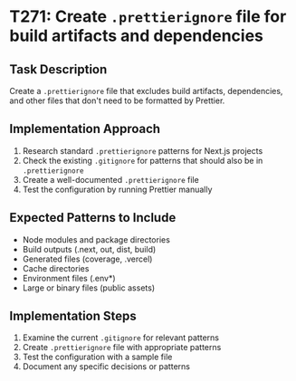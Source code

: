 # T271: Create `.prettierignore` file for build artifacts and dependencies

## Task Description
Create a `.prettierignore` file that excludes build artifacts, dependencies, and other files that don't need to be formatted by Prettier.

## Implementation Approach
1. Research standard `.prettierignore` patterns for Next.js projects
2. Check the existing `.gitignore` for patterns that should also be in `.prettierignore`
3. Create a well-documented `.prettierignore` file
4. Test the configuration by running Prettier manually

## Expected Patterns to Include
- Node modules and package directories
- Build outputs (.next, out, dist, build)
- Generated files (coverage, .vercel)
- Cache directories
- Environment files (.env*)
- Large or binary files (public assets)

## Implementation Steps
1. Examine the current `.gitignore` for relevant patterns
2. Create `.prettierignore` file with appropriate patterns
3. Test the configuration with a sample file
4. Document any specific decisions or patterns